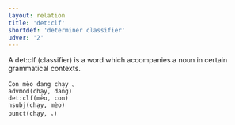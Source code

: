 ```yaml
---
layout: relation
title: 'det:clf'
shortdef: 'determiner classifier'
udver: '2'
---
```


A det:clf (classifier) is a word which accompanies a noun in certain grammatical contexts.

~~~ sdparse
Con mèo đang chạy 。
advmod(chạy, đang)
det:clf(mèo, con)
nsubj(chạy, mèo)
punct(chạy, 。)
~~~

<!-- Interlanguage links updated Po lis 14 15:35:22 CET 2022 -->
